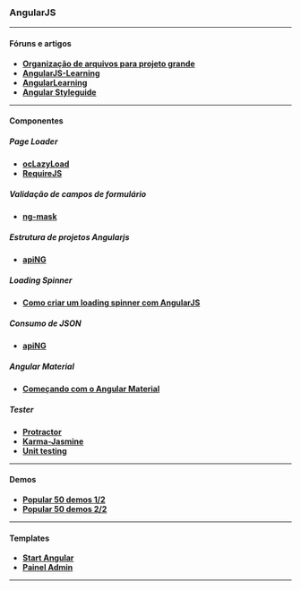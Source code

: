 ### AngularJS

---

#### Fóruns e artigos
- __[Organização de arquivos para projeto grande](http://pt.stackoverflow.com/questions/97519/angularjs-organiza%C3%A7%C3%A3o-de-arquivos-para-projeto-grande)__
- __[AngularJS-Learning](https://github.com/jmcunningham/AngularJS-Learning)__
- __[AngularLearning](https://github.com/dolymood/AngularLearning)__
- __[Angular Styleguide](https://github.com/johnpapa/angular-styleguide)__

---

#### Componentes

##### Page Loader
- __[ocLazyLoad](https://oclazyload.readme.io/)__
- __[RequireJS](http://requirejs.org/)__

##### Validação de campos de formulário
- __[ng-mask](https://github.com/candreoliveira/ngMask)__

##### Estrutura de projetos Angularjs
- __[apiNG](http://www.matera.com/br/2015/08/26/estrutura-de-diretorios-em-projetos-angularjs/)__

##### Loading Spinner
- __[Como criar um loading spinner com AngularJS](https://www.diogomachado.com/blog/como-criar-um-loading-spinner-com-angularjs.html)__

##### Consumo de JSON
- __[apiNG](https://aping.readme.io/)__

##### Angular Material
- __[Começando com o Angular Material](https://medium.com/@juliocarneiro/come%C3%A7ando-com-o-angular-material-parte-1-76b566959e60#.tzk2ml712)__

##### Tester
- __[Protractor](https://angular.github.io/protractor/#/)__
- __[Karma-Jasmine](https://github.com/karma-runner/karma-jasmine)__
- __[Unit testing](https://docs.angularjs.org/guide/unit-testing)__

---

#### Demos
- __[Popular 50 demos 1/2](http://www.angularjs4u.com/demos/50-popular-angularjs-demos-examples-part-1-2/)__
- __[Popular 50 demos 2/2](http://www.angularjs4u.com/demos/50-popular-angularjs-demos-examples-part-2-2/)__

---

#### Templates
- __[Start Angular](http://startangular.com/)__
- __[Painel Admin](http://www.responsivemiracle.com/best-html5-angularjs-website-template/)__

---